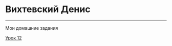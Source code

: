 # Вихтевский Денис
***
Мои домашние задания

[Урок 12](https://vikhtevsky.github.io/lesson_12/src/ "урок 12")
